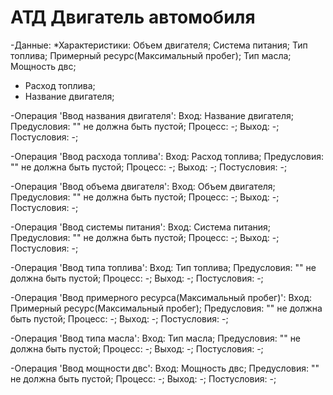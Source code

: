 # АТД Двигатель автомобиля

-Данные:
  *Характеристики:
    Объем двигателя;
    Система питания;
    Тип топлива;
    Примерный ресурс(Максимальный пробег);
    Тип масла;
    Мощность двс;
  * Расход топлива;
  * Название двигателя;
 
-Операция 'Ввод названия двигателя':
  Вход: Название двигателя;
  Предусловия: "" не должна быть пустой;
  Процесс: -;
  Выход: -;
  Постусловия: -;

-Операция 'Ввод расхода топлива':
  Вход: Расход топлива;
  Предусловия: "" не должна быть пустой;
  Процесс: -;
  Выход: -;
  Постусловия: -;
  
-Операция 'Ввод объема двигателя':
  Вход: Объем двигателя;
  Предусловия: "" не должна быть пустой;
  Процесс: -;
  Выход: -;
  Постусловия: -;
  
-Операция 'Ввод системы питания':
  Вход: Система питания;
  Предусловия: "" не должна быть пустой;
  Процесс: -;
  Выход: -;
  Постусловия: -;

-Операция 'Ввод типа топлива':
  Вход: Тип топлива;
  Предусловия: "" не должна быть пустой;
  Процесс: -;
  Выход: -;
  Постусловия: -;
  
-Операция 'Ввод примерного ресурса(Максимальный пробег)':
  Вход: Примерный ресурс(Максимальный пробег);
  Предусловия: "" не должна быть пустой;
  Процесс: -;
  Выход: -;
  Постусловия: -;
  
-Операция 'Ввод типа масла':
  Вход: Тип масла;
  Предусловия: "" не должна быть пустой;
  Процесс: -;
  Выход: -;
  Постусловия: -;
  
-Операция 'Ввод мощности двс':
  Вход: Мощность двс;
  Предусловия: "" не должна быть пустой;
  Процесс: -;
  Выход: -;
  Постусловия: -;
